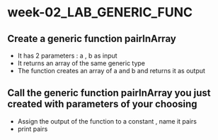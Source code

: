 # week-02_LAB_GENERIC_FUNC

## Create a generic function pairInArray
- It has 2  parameters : a , b as input
- It returns an array of the same generic type
- The function creates an array of  a and b  and returns it as output


## Call the generic function pairInArray you just created with parameters of your choosing
- Assign the output of the function to a constant , name it pairs
- print pairs
